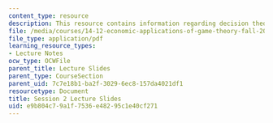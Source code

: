 ```yaml
---
content_type: resource
description: This resource contains information regarding decision theory.
file: /media/courses/14-12-economic-applications-of-game-theory-fall-2012/e9b804c79a1f7536e48295c1e40cf271_MIT14_12F12_slides2.pdf
file_type: application/pdf
learning_resource_types:
- Lecture Notes
ocw_type: OCWFile
parent_title: Lecture Slides
parent_type: CourseSection
parent_uid: 7c7e18b1-ba2f-3029-6ec8-157da4021df1
resourcetype: Document
title: Session 2 Lecture Slides
uid: e9b804c7-9a1f-7536-e482-95c1e40cf271
---
```

